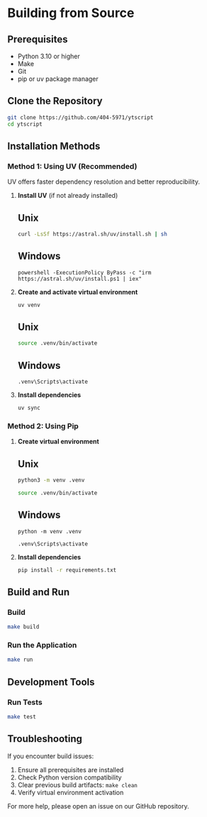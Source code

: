 # Building from Source

## Prerequisites

- Python 3.10 or higher
- Make
- Git
- pip or uv package manager

## Clone the Repository

```bash
git clone https://github.com/404-5971/ytscript
cd ytscript
```

## Installation Methods

### Method 1: Using UV (Recommended)

UV offers faster dependency resolution and better reproducibility.

1. **Install UV** (if not already installed)

   ## Unix

   ```bash
   curl -LsSf https://astral.sh/uv/install.sh | sh
   ```

   ## Windows

   ```batch
   powershell -ExecutionPolicy ByPass -c "irm https://astral.sh/uv/install.ps1 | iex"
   ```

2. **Create and activate virtual environment**

   ```bash
   uv venv
   ```

   ## Unix

   ```bash
   source .venv/bin/activate
   ```

   ## Windows

   ```batch
   .venv\Scripts\activate
   ```

3. **Install dependencies**
   ```bash
   uv sync
   ```

### Method 2: Using Pip

1. **Create virtual environment**

   ## Unix

   ```bash
   python3 -m venv .venv
   ```

   ```bash
   source .venv/bin/activate
   ```

   ## Windows

   ```batch
   python -m venv .venv
   ```

   ```batch
   .venv\Scripts\activate
   ```

2. **Install dependencies**
   ```bash
   pip install -r requirements.txt
   ```

## Build and Run

### Build

```bash
make build
```

### Run the Application

```bash
make run
```

## Development Tools

### Run Tests

```bash
make test
```

## Troubleshooting

If you encounter build issues:

1. Ensure all prerequisites are installed
2. Check Python version compatibility
3. Clear previous build artifacts: `make clean`
4. Verify virtual environment activation

For more help, please open an issue on our GitHub repository.

